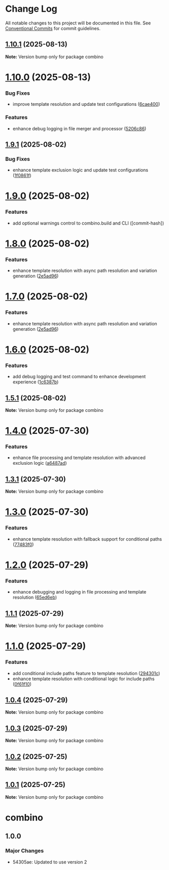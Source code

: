 # Change Log

All notable changes to this project will be documented in this file.
See [Conventional Commits](https://conventionalcommits.org) for commit guidelines.

## [1.10.1](https://github.com/gavinmcfarland/combino/compare/v1.10.0...v1.10.1) (2025-08-13)

**Note:** Version bump only for package combino

# [1.10.0](https://github.com/gavinmcfarland/combino/compare/v1.9.1...v1.10.0) (2025-08-13)

### Bug Fixes

- improve template resolution and update test configurations ([6cae400](https://github.com/gavinmcfarland/combino/commit/6cae400b2ca945ac5414ae9d33d7a92820092c03))

### Features

- enhance debug logging in file merger and processor ([5206c86](https://github.com/gavinmcfarland/combino/commit/5206c868427879493ddacc188254275f975f9b8c))

## [1.9.1](https://github.com/gavinmcfarland/combino/compare/v1.8.0...v1.9.1) (2025-08-02)

### Bug Fixes

- enhance template exclusion logic and update test configurations ([1f0861f](https://github.com/gavinmcfarland/combino/commit/1f0861f3f18c1e6186769cde3d5a345894a02691))

# [1.9.0](https://github.com/gavinmcfarland/combino/compare/v1.8.0...v1.9.0) (2025-08-02)

### Features

- add optional warnings control to combino.build and CLI ([commit-hash])

# [1.8.0](https://github.com/gavinmcfarland/combino/compare/v1.6.0...v1.8.0) (2025-08-02)

### Features

- enhance template resolution with async path resolution and variation generation ([2e5ad96](https://github.com/gavinmcfarland/combino/commit/2e5ad9600b52fcc609fd354b1087a6b6f478305e))

# [1.7.0](https://github.com/gavinmcfarland/combino/compare/v1.6.0...v1.7.0) (2025-08-02)

### Features

- enhance template resolution with async path resolution and variation generation ([2e5ad96](https://github.com/gavinmcfarland/combino/commit/2e5ad9600b52fcc609fd354b1087a6b6f478305e))

# [1.6.0](https://github.com/gavinmcfarland/combino/compare/v1.5.1...v1.6.0) (2025-08-02)

### Features

- add debug logging and test command to enhance development experience ([1c6387b](https://github.com/gavinmcfarland/combino/commit/1c6387ba92c84b283dfe42f2cb2376c9d85fb1bb))

## [1.5.1](https://github.com/gavinmcfarland/combino/compare/v1.5.0...v1.5.1) (2025-08-02)

**Note:** Version bump only for package combino

# [1.4.0](https://github.com/gavinmcfarland/combino/compare/v1.3.1...v1.4.0) (2025-07-30)

### Features

- enhance file processing and template resolution with advanced exclusion logic ([a6487ad](https://github.com/gavinmcfarland/combino/commit/a6487adcbed241b0e4829d81d936cb13cdaddef6))

## [1.3.1](https://github.com/gavinmcfarland/combino/compare/v1.3.0...v1.3.1) (2025-07-30)

**Note:** Version bump only for package combino

# [1.3.0](https://github.com/gavinmcfarland/combino/compare/v1.2.0...v1.3.0) (2025-07-30)

### Features

- enhance template resolution with fallback support for conditional paths ([77483f0](https://github.com/gavinmcfarland/combino/commit/77483f0933f659415a30eb5303c060022d8a710a))

# [1.2.0](https://github.com/gavinmcfarland/combino/compare/v1.1.1...v1.2.0) (2025-07-29)

### Features

- enhance debugging and logging in file processing and template resolution ([65ed6eb](https://github.com/gavinmcfarland/combino/commit/65ed6eb91ec693429a0e81685c0ec03ff557a8db))

## [1.1.1](https://github.com/gavinmcfarland/combino/compare/v1.1.0...v1.1.1) (2025-07-29)

**Note:** Version bump only for package combino

# [1.1.0](https://github.com/gavinmcfarland/combino/compare/v1.0.4...v1.1.0) (2025-07-29)

### Features

- add conditional include paths feature to template resolution ([294301c](https://github.com/gavinmcfarland/combino/commit/294301cf142d602643f29ae6a21db3f6c6e89615))
- enhance template resolution with conditional logic for include paths ([0f61f10](https://github.com/gavinmcfarland/combino/commit/0f61f10b97b0e66e04607c41affbbde37fc5027e))

## [1.0.4](https://github.com/gavinmcfarland/combino/compare/v1.0.3...v1.0.4) (2025-07-29)

**Note:** Version bump only for package combino

## [1.0.3](https://github.com/gavinmcfarland/combino/compare/v1.0.2...v1.0.3) (2025-07-29)

**Note:** Version bump only for package combino

## [1.0.2](https://github.com/gavinmcfarland/combino/compare/v1.0.1...v1.0.2) (2025-07-25)

**Note:** Version bump only for package combino

## [1.0.1](https://github.com/gavinmcfarland/combino/compare/v0.1.14...v1.0.1) (2025-07-25)

**Note:** Version bump only for package combino

# combino

## 1.0.0

### Major Changes

- 54305ae: Updated to use version 2
